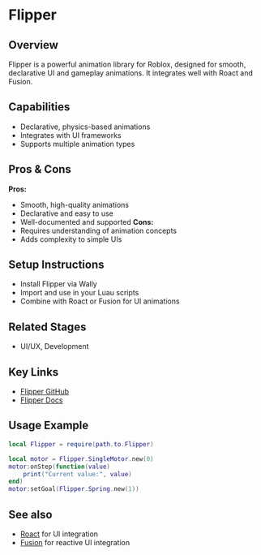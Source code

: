 # Flipper

## Overview
Flipper is a powerful animation library for Roblox, designed for smooth, declarative UI and gameplay animations. It integrates well with Roact and Fusion.

## Capabilities
- Declarative, physics-based animations
- Integrates with UI frameworks
- Supports multiple animation types

## Pros & Cons
**Pros:**
- Smooth, high-quality animations
- Declarative and easy to use
- Well-documented and supported
**Cons:**
- Requires understanding of animation concepts
- Adds complexity to simple UIs

## Setup Instructions
- Install Flipper via Wally
- Import and use in your Luau scripts
- Combine with Roact or Fusion for UI animations

## Related Stages
- UI/UX, Development 

## Key Links
- [Flipper GitHub](https://github.com/Reselim/Flipper)
- [Flipper Docs](https://reselim.github.io/Flipper/) 

## Usage Example
```lua
local Flipper = require(path.to.Flipper)

local motor = Flipper.SingleMotor.new(0)
motor:onStep(function(value)
    print("Current value:", value)
end)
motor:setGoal(Flipper.Spring.new(1))
```

## See also
- [Roact](./Roact.md) for UI integration
- [Fusion](./Fusion.md) for reactive UI integration 